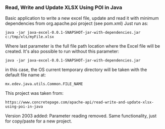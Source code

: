 ### Read, Write and Update XLSX Using POI in Java
Basic application to write a new excel file, update and read it with minimum dependencies from org.apache.poi project (see pom.xml)
Just run as:

	java -jar java-excel-0.0.1-SNAPSHOT-jar-with-dependencies.jar c:/tmp/xls/myFile.xlsx

Where last parameter is the full file path location where the Excel file will be created.
It's also possible to run without this parameter:

	java -jar java-excel-0.0.1-SNAPSHOT-jar-with-dependencies.jar

in this case, the OS current temporary directory will be taken with the default file name at:

	mx.edev.java.utils.Common.FILE_NAME


This project was taken from:

	https://www.concretepage.com/apache-api/read-write-and-update-xlsx-using-poi-in-java
	
Version 2003 added:
Parameter reading removed.
Same functionality, just for copy/paste for a new project.